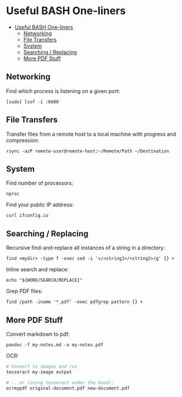 # Useful BASH One-liners

- [Useful BASH One-liners](#useful-bash-one-liners)
  - [Networking](#networking)
  - [File Transfers](#file-transfers)
  - [System](#system)
  - [Searching / Replacing](#searching--replacing)
  - [More PDF Stuff](#more-pdf-stuff)

## Networking

Find which process is listening on a given port:

    [sudo] lsof -i :6600

## File Transfers

Transfer files from a remote host to a local machine with progress and compression:

    rsync -azP remote-user@remote-host:~/Remote/Path ~/Destination

## System

Find number of processors:

    nproc

Find your public IP address:

    curl ifconfig.io

## Searching / Replacing

Recursive find-and-replace all instances of a string in a directory:

    find <mydir> -type f -exec sed -i 's/<string1>/<string2>/g' {} +

Inline search and replace:

    echo "${WORD/SEARCH/REPLACE}"

Grep PDF files:

    find /path -iname '*.pdf' -exec pdfgrep pattern {} +

## More PDF Stuff

Convert markdown to pdf:

    pandoc -f my-notes.md -o my-notes.pdf

OCR:
```bash
# Convert to images and run
tesseract my-image output 

# ...or (using tesseract under the hood):
ocrmypdf original-document.pdf new-document.pdf
```